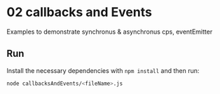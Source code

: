 # 02 callbacks and Events

Examples to demonstrate synchronus & asynchronus cps, eventEmitter

## Run

Install the necessary dependencies with `npm install` and then run:

```bash
node callbacksAndEvents/<fileName>.js
```
